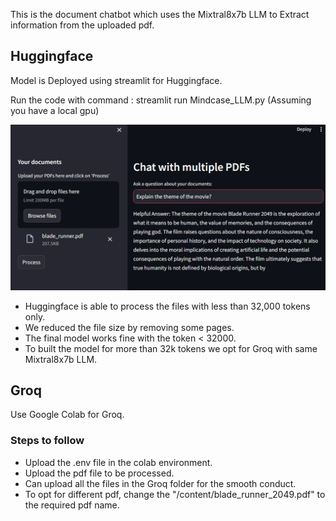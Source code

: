This is the document chatbot which uses the Mixtral8x7b LLM to Extract information from the uploaded pdf.

## Huggingface
Model is Deployed using streamlit for Huggingface.

Run the code with command : streamlit run Mindcase_LLM.py (Assuming you have a local gpu)

![Front-End](https://github.com/SAaradhya/QnA_Model/blob/main/Images/Screenshot%202024-05-07%20133505.png)

- Huggingface is able to process the files with less than 32,000 tokens only.
- We reduced the file size by removing some pages.
- The final model works fine with the token < 32000.
- To built the model for more than 32k tokens we opt for Groq with same Mixtral8x7b LLM.

## Groq

Use Google Colab for Groq.

### Steps to follow
- Upload the .env file in the colab environment.
- Upload the pdf file to be processed.
- Can upload all the files in the Groq folder for the smooth conduct.
- To opt for different pdf, change the "/content/blade_runner_2049.pdf" to the required pdf name.


